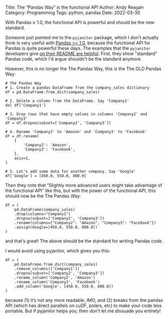 Title: The “Pandas Way” is the functional API
Author: Andy Reagan
Category: Programming
Tags: python, pandas
Date: 2022-03-30

With Pandas ≥ 1.0, the functional API is powerful and should be the new standard.

Someone just pointed me to the `pyjanitor` package, which I don't actually think is very useful with [Pandas >= 1.0](https://pandas.pydata.org/pandas-docs/version/1.0.0/whatsnew/v1.0.0.html), because the functional API for Pandas is quite powerful these days. The examples that the `pyjanitor` developers give [on their README are helpful](https://github.com/pyjanitor-devs/pyjanitor). First, they show "standard" Pandas code, which I'd argue shouldn't be the standard anymore.

However, this is no longer the The Pandas Way, this is the The OLD Pandas Way:

```
# The Pandas Way
# 1. Create a pandas DataFrame from the company_sales dictionary
df = pd.DataFrame.from_dict(company_sales)

# 2. Delete a column from the DataFrame. Say 'Company1'
del df['Company1']

# 3. Drop rows that have empty values in columns 'Company2' and 'Company3'
df = df.dropna(subset=['Company2', 'Company3'])

# 4. Rename 'Company2' to 'Amazon' and 'Company3' to 'Facebook'
df = df.rename(
    {
        'Company2': 'Amazon',
        'Company3': 'Facebook',
    },
    axis=1,
)

# 5. Let's add some data for another company. Say 'Google'
df['Google'] = [450.0, 550.0, 800.0]
```

Then they note that “Slightly more advanced users might take advantage of the functional API” like this, but with the power of the functional API, this should now be the The Pandas Way:

```
df = (
    pd.DataFrame(company_sales)
    .drop(columns="Company1")
    .dropna(subset=['Company2', 'Company3'])
    .rename(columns={"Company2": "Amazon", "Company3": "Facebook"})
    .assign(Google=[450.0, 550.0, 800.0])
)
```

and that’s great! The above should be the standard for writing Pandas code.

I would avoid using pyjanitor, which gives you this:

```
df = (
    pd.DataFrame.from_dict(company_sales)
    .remove_columns(['Company1'])
    .dropna(subset=['Company2', 'Company3'])
    .rename_column('Company2', 'Amazon')
    .rename_column('Company3', 'Facebook')
    .add_column('Google', [450.0, 550.0, 800.0])
)
```

because (1) it’s not any more readable, IMO, and (2) breaks from the pandas API (which has direct parallels on cuDF, polars, etc) to make your code less portable. But if pyjanitor helps you, then don’t let me dissuade you entirely!

